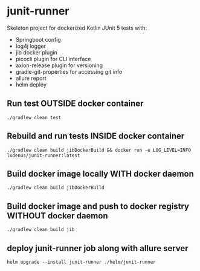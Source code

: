 # junit-runner
Skeleton project for dockerized Kotlin JUnit 5 tests with:
* Springboot config
* log4j logger
* jib docker plugin
* picocli plugin for CLI interface
* axion-release plugin for versioning
* gradle-git-properties for accessing git info
* allure report
* helm deploy

## Run test OUTSIDE docker container

```shell
./gradlew clean test
```

## Rebuild and run tests INSIDE docker container
```shell
./gradlew clean build jibDockerBuild && docker run -e LOG_LEVEL=INFO ludenus/junit-runner:latest
```

## Build docker image locally WITH docker daemon

```shell
./gradlew clean build jibDockerBuild
```

## Build docker image and push to docker registry WITHOUT docker daemon

```shell
./gradlew clean build jib
```

## deploy junit-runner job along with allure server 
```shell
helm upgrade --install junit-runner ./helm/junit-runner
```